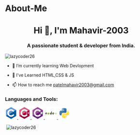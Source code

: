 # About-Me

<h1 align="center">Hi 👋, I'm Mahavir-2003</h1>
<h3 align="center">A passionate student & developer from India.</h3>

<p align="left"> <img src="https://komarev.com/ghpvc/?username=lazycoder26&label=Profile%20views&color=0e75b6&style=flat" alt="lazycoder26" /> </p>

- 🌱 I’m currently learning Web Devlopment
- 🌱 I've Learned HTML,CSS & JS

- 📫 How to reach me patelmahavir2003@gmail.com


<h3 align="left">Languages and Tools:</h3>
<p align="left"> <a href="https://www.cprogramming.com/" target="_blank"> <img src="https://raw.githubusercontent.com/devicons/devicon/master/icons/c/c-original.svg" alt="c" width="40" height="40"/> </a> <a href="https://www.w3schools.com/cpp/" target="_blank"> <img src="https://raw.githubusercontent.com/devicons/devicon/master/icons/cplusplus/cplusplus-original.svg" alt="cplusplus" width="40" height="40"/> </a> <a href="https://www.w3schools.com/cs/" target="_blank"> <img src="https://raw.githubusercontent.com/devicons/devicon/master/icons/csharp/csharp-original.svg" alt="csharp" width="40" height="40"/> </a> <a href="https://nodejs.org/" target="_blank"> <img src="https://raw.githubusercontent.com/devicons/devicon/master/icons/nodejs/nodejs-original-wordmark.svg" alt="nodejs" width="40" height="40"/> </a> <a href="https://www.python.org/" target="_blank"> <img src="https://raw.githubusercontent.com/devicons/devicon/master/icons/python/python-original.svg" alt="python" width="40" height="40"/> </a> </p>

<p>&nbsp;<img align="center" src="https://github-readme-stats.vercel.app/api?username=lazycoder26&show_icons=true&locale=en" alt="lazycoder26" /></p>
